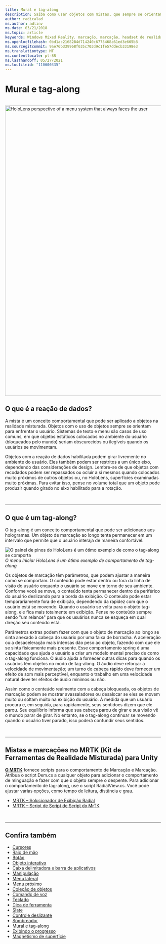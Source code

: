 ```yaml
---
title: Mural e tag-along
description: Saiba como usar objetos com mistas, que sempre se orientam para enfrentar o usuário em aplicativos de realidade misturada.
author: radicalad
ms.author: adlinv
ms.date: 03/21/2018
ms.topic: article
keywords: Windows Mixed Reality, marcação, marcação, headset de realidade misturada, headset de realidade misturada do Windows, headset de realidade virtual, HoloLens, MRTK, Kit de Ferramentas de Realidade Misturada
ms.openlocfilehash: 0bd1ac2168284d714240c6775468a61ed3e665b8
ms.sourcegitcommit: 9ae76b339968f035c703d9c1fe57ddecb33198e3
ms.translationtype: MT
ms.contentlocale: pt-BR
ms.lasthandoff: 05/27/2021
ms.locfileid: "110600335"
---
```

# <a name="billboarding-and-tag-along"></a>Mural e tag-along

<br>

<img src="images/MRTK_TagAlong.gif" alt="HoloLens perspective of a menu system that always faces the user" width="940px">
<br>

## <a name="what-is-billboarding"></a>O que é a reação de dados?

A mista é um conceito comportamental que pode ser aplicado a objetos na realidade misturada. Objetos com o uso de objetos sempre se orientam para enfrentar o usuário. Sistemas de texto e menu são casos de uso comuns, em que objetos estáticos colocados no ambiente do usuário (bloqueados pelo mundo) seriam obscurecidos ou ilegíveis quando os usuários se movimentam.

Objetos com a reação de dados habilitada podem girar livremente no ambiente do usuário. Eles também podem ser restritos a um único eixo, dependendo das considerações de design. Lembre-se de que objetos com recodados podem ser repassados ou ocluir a si mesmos quando colocados muito próximos de outros objetos ou, no HoloLens, superfícies examinadas muito próximas. Para evitar isso, pense no volume total que um objeto pode produzir quando girado no eixo habilitado para a rotação.

<br>

---
## <a name="what-is-a-tag-along"></a>O que é um tag-along?

O tag-along é um conceito comportamental que pode ser adicionado aos hologramas. Um objeto de marcação ao longo tenta permanecer em um intervalo que permite que o usuário interaja de maneira confortável.

![O painel de pinos do HoloLens é um ótimo exemplo de como o tag-along se comporta](images/tagalong-1000px.jpg)<br>
*O menu Iniciar HoloLens é um ótimo exemplo de comportamento de tag-along*

Os objetos de marcação têm parâmetros, que podem ajustar a maneira como se comportam. O conteúdo pode estar dentro ou fora da linha de visão do usuário enquanto o usuário se move em torno de seu ambiente. Conforme você se move, o conteúdo tenta permanecer dentro da periférico do usuário deslizando para a borda da exibição. O conteúdo pode estar temporariamente fora de exibição, dependendo da rapidez com que o usuário está se movendo. Quando o usuário se volta para o objeto tag-along, ele fica mais totalmente em exibição. Pense no conteúdo sempre sendo "um relance" para que os usuários nunca se esqueça em qual direção seu conteúdo está.

Parâmetros extras podem fazer com que o objeto de marcação ao longo se sinta anexado à cabeça do usuário por uma faixa de borracha. A aceleração ou a desaceleração mais intensas dão peso ao objeto, fazendo com que ele se sinta fisicamente mais presente. Esse comportamento spring é uma capacidade que ajuda o usuário a criar um modelo mental preciso de como o tag-along funciona. O áudio ajuda a fornecer outras dicas para quando os usuários têm objetos no modo de tag-along. O áudio deve reforçar a velocidade de movimentação; um turno de cabeça rápido deve fornecer um efeito de som mais perceptível, enquanto o trabalho em uma velocidade natural deve ter efeitos de áudio mínimos ou não.

Assim como o conteúdo realmente com a cabeça bloqueada, os objetos de marcação podem se mostrar avassaladores ou desalocar se eles se movem muito ou soltam muito na exibição do usuário. À medida que um usuário procura e, em seguida, para rapidamente, seus sentidoes dizem que ele parou. Seu equilíbrio informa que sua cabeça parou de girar e sua visão vê o mundo parar de girar. No entanto, se o tag-along continuar se movendo quando o usuário tiver parado, isso poderá confundir seus sentidos.

<br>

---

## <a name="billboarding-and-tag-along-in-mrtk-mixed-reality-toolkit-for-unity"></a>Mistas e marcações no MRTK (Kit de Ferramentas de Realidade Misturada) para Unity
**[O MRTK](https://github.com/Microsoft/MixedRealityToolkit-Unity)** fornece scripts para o comportamento de Marcação e Marcação. Atribua o script Dem.cs a qualquer objeto para adicionar o comportamento de minguação e fazer com que o objeto sempre o despente. Para adicionar o comportamento de tag-along, use o script RadialView.cs. Você pode ajustar várias opções, como tempo de leitura, distância e grau.

* [MRTK – Solucionador de Exibição Radial](/windows/mixed-reality/mrtk-unity/features/ux-building-blocks/solvers/solver#radialview)
* [MRTK – Script de Script de Script do MrTK](https://github.com/microsoft/MixedRealityToolkit-Unity/blob/mrtk_release/Assets/MixedRealityToolkit.SDK/Features/UX/Scripts/Utilities/Billboard.cs)


<br>

---

## <a name="see-also"></a>Confira também

* [Cursores](cursors.md)
* [Raio de mão](point-and-commit.md)
* [Botão](button.md)
* [Objeto interativo](interactable-object.md)
* [Caixa delimitadora e barra de aplicativos](app-bar-and-bounding-box.md)
* [Manipulação](direct-manipulation.md)
* [Menu lateral](hand-menu.md)
* [Menu próximo](near-menu.md)
* [Coleção de objetos](object-collection.md)
* [Comando de voz](voice-input.md)
* [Teclado](keyboard.md)
* [Dica de ferramenta](tooltip.md)
* [Slate](slate.md)
* [Controle deslizante](slider.md)
* [Sombreador](shader.md)
* [Mural e tag-along](billboarding-and-tag-along.md)
* [Exibindo o progresso](progress.md)
* [Magnetismo de superfície](surface-magnetism.md)